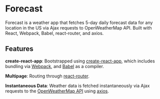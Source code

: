 # Forecast

Forecast is a weather app that fetches 5-day daily forecast data for any location in the US via Ajax requests to OpenWeatherMap API. Built with React, Webpack, Babel, react-router, and axios.

## Features

**create-react-app**: Bootstrapped using [create-react-app](https://github.com/facebook/create-react-app), which includes bundling via [Webpack](https://github.com/webpack/webpack), and [Babel](https://github.com/babel/babel) as a compiler.

**Multipage**: Routing through [react-router](https://github.com/ReactTraining/react-router).

**Instantaneous Data**: Weather data is fetched instantaneously via Ajax requests to the [OpenWeatherMap API](https://openweathermap.org/forecast16) using [axios](https://github.com/axios/axios).
